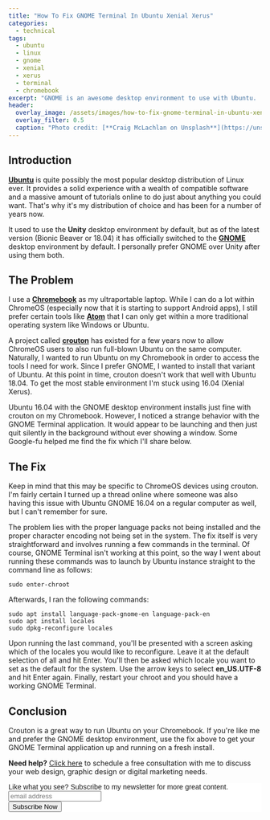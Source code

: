 ```yaml
---
title: "How To Fix GNOME Terminal In Ubuntu Xenial Xerus"
categories:
  - technical
tags:
  - ubuntu
  - linux
  - gnome
  - xenial
  - xerus
  - terminal
  - chromebook
excerpt: "GNOME is an awesome desktop environment to use with Ubuntu.  This post examines how to fix the terminal application on a fresh installation of Ubuntu Xenial Xerus."
header:
  overlay_image: /assets/images/how-to-fix-gnome-terminal-in-ubuntu-xenial-xerus.jpg
  overlay_filter: 0.5
  caption: "Photo credit: [**Craig McLachlan on Unsplash**](https://unsplash.com/photos/wyBNsKAVlKQ)"
---
```


## Introduction
[**Ubuntu**](https://www.ubuntu.com/) is quite possibly the most popular desktop distribution of Linux ever.  It provides a solid experience with a wealth of compatible software and a massive amount of tutorials online to do just about anything you could want.  That's why it's my distribution of choice and has been for a number of years now.

It used to use the **Unity** desktop environment by default, but as of the latest version (Bionic Beaver or 18.04) it has officially switched to the [**GNOME**](https://www.gnome.org/) desktop environment by default.  I personally prefer GNOME over Unity after using them both.

## The Problem
I use a [**Chromebook**](https://www.google.com/chromebook/) as my ultraportable laptop.  While I can do a lot within ChromeOS (especially now that it is starting to support Android apps), I still prefer certain tools like [**Atom**](https://atom.io/) that I can only get within a more traditional operating system like Windows or Ubuntu.

A project called [**crouton**](https://github.com/dnschneid/crouton) has existed for a few years now to allow ChromeOS users to also run full-blown Ubuntu on the same computer.  Naturally, I wanted to run Ubuntu on my Chromebook in order to access the tools I need for work.  Since I prefer GNOME, I wanted to install that variant of Ubuntu.  At this point in time, crouton doesn't work that well with Ubuntu 18.04.  To get the most stable environment I'm stuck using 16.04 (Xenial Xerus).

Ubuntu 16.04 with the GNOME desktop environment installs just fine with crouton on my Chromebook.  However, I noticed a strange behavior with the GNOME Terminal application.  It would appear to be launching and then just quit silently in the background without ever showing a window.  Some Google-fu helped me find the fix which I'll share below.

## The Fix
Keep in mind that this may be specific to ChromeOS devices using crouton.  I'm fairly certain I turned up a thread online where someone was also having this issue with Ubuntu GNOME 16.04 on a regular computer as well, but I can't remember for sure.

The problem lies with the proper language packs not being installed and the proper character encoding not being set in the system.  The fix itself is very straightforward and involves running a few commands in the terminal.  Of course, GNOME Terminal isn't working at this point, so the way I went about running these commands was to launch by Ubuntu instance straight to the command line as follows:

```
sudo enter-chroot
```

Afterwards, I ran the following commands:

```
sudo apt install language-pack-gnome-en language-pack-en
sudo apt install locales
sudo dpkg-reconfigure locales
```

Upon running the last command, you'll be presented with a screen asking which of the locales you would like to reconfigure.  Leave it at the default selection of all and hit Enter.  You'll then be asked which locale you want to set as the default for the system.  Use the arrow keys to select **en_US.UTF-8** and hit Enter again.  Finally, restart your chroot and you should have a working GNOME Terminal.

## Conclusion
Crouton is a great way to run Ubuntu on your Chromebook.  If you're like me and prefer the GNOME desktop environment, use the fix above to get your GNOME Terminal application up and running on a fresh install.

<p class="notice--info"><b>Need help?</b>  <a href="/free-consultation/">Click here</a> to schedule a free consultation with me to discuss your web design, graphic design or digital marketing needs.</p>

<!-- Begin MailChimp Signup Form -->
<link href="//cdn-images.mailchimp.com/embedcode/slim-10_7.css" rel="stylesheet" type="text/css">
<style type="text/css">
	#mc_embed_signup{background:#fff; clear:left; font:14px Helvetica,Arial,sans-serif; }
	/* Add your own MailChimp form style overrides in your site stylesheet or in this style block.
	   We recommend moving this block and the preceding CSS link to the HEAD of your HTML file. */
</style>
<div id="mc_embed_signup">
<form action="https://bengilstrap.us19.list-manage.com/subscribe/post?u=f631cb726a5c965a7c24c5eea&amp;id=6bcdb2ecde" method="post" id="mc-embedded-subscribe-form" name="mc-embedded-subscribe-form" class="validate" target="_blank" novalidate>
    <div id="mc_embed_signup_scroll">
	<label for="mce-EMAIL">Like what you see?  Subscribe to my newsletter for more great content.</label>
	<input type="email" value="" name="EMAIL" class="email" id="mce-EMAIL" placeholder="email address" required>
    <!-- real people should not fill this in and expect good things - do not remove this or risk form bot signups-->
    <div style="position: absolute; left: -5000px;" aria-hidden="true"><input type="text" name="b_f631cb726a5c965a7c24c5eea_6bcdb2ecde" tabindex="-1" value=""></div>
    <div class="clear"><input type="submit" value="Subscribe Now" name="subscribe" id="mc-embedded-subscribe" class="button"></div>
    </div>
</form>
</div>

<!--End mc_embed_signup-->
